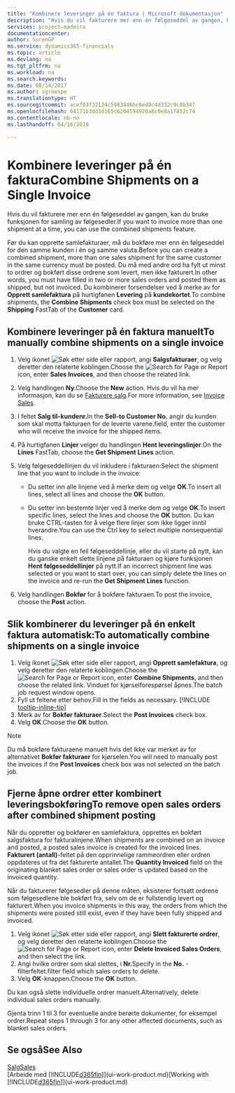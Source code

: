```yaml
---
title: "Kombinere leveringer på én faktura | Microsoft-dokumentasjon"
description: "Hvis du vil fakturere mer enn én følgeseddel av gangen, kan du bruke funksjonen for samling av følgesedler."
services: project-madeira
documentationcenter: 
author: SorenGP
ms.service: dynamics365-financials
ms.topic: article
ms.devlang: na
ms.tgt_pltfrm: na
ms.workload: na
ms.search.keywords: 
ms.date: 08/14/2017
ms.author: sgroespe
ms.translationtype: HT
ms.sourcegitcommit: acef03f32124c5983846bc6ed0c4d332c9c8b347
ms.openlocfilehash: 64171b3dd3d165c6204594920a8c0e8a1f852c74
ms.contentlocale: nb-no
ms.lasthandoff: 04/16/2018

---
```

# <a name="combine-shipments-on-a-single-invoice"></a><span data-ttu-id="b4f11-103">Kombinere leveringer på én faktura</span><span class="sxs-lookup"><span data-stu-id="b4f11-103">Combine Shipments on a Single Invoice</span></span>
<span data-ttu-id="b4f11-104">Hvis du vil fakturere mer enn én følgeseddel av gangen, kan du bruke funksjonen for samling av følgesedler.</span><span class="sxs-lookup"><span data-stu-id="b4f11-104">If you want to invoice more than one shipment at a time, you can use the combined shipments feature.</span></span>  

 <span data-ttu-id="b4f11-105">Før du kan opprette samlefakturaer, må du bokføre mer enn én følgeseddel for den samme kunden i én og samme valuta.</span><span class="sxs-lookup"><span data-stu-id="b4f11-105">Before you can create a combined shipment, more than one sales shipment for the same customer in the same currency must be posted.</span></span> <span data-ttu-id="b4f11-106">Du må med andre ord ha fylt ut minst to ordrer og bokført disse ordrene som levert, men ikke fakturert.</span><span class="sxs-lookup"><span data-stu-id="b4f11-106">In other words, you must have filled in two or more sales orders and posted them as shipped, but not invoiced.</span></span> <span data-ttu-id="b4f11-107">Du kombinerer forsendelser ved å merke av for **Opprett samlefaktura** på hurtigfanen **Levering** på **kundekortet**.</span><span class="sxs-lookup"><span data-stu-id="b4f11-107">To combine shipments, the **Combine Shipments** check box must be selected on the **Shipping** FastTab of the **Customer** card.</span></span>  

## <a name="to-manually-combine-shipments-on-a-single-invoice"></a><span data-ttu-id="b4f11-108">Kombinere leveringer på én faktura manuelt</span><span class="sxs-lookup"><span data-stu-id="b4f11-108">To manually combine shipments on a single invoice</span></span>  
1. <span data-ttu-id="b4f11-109">Velg ikonet ![Søk etter side eller rapport](media/ui-search/search_small.png "Søk etter side eller rapport"), angi **Salgsfakturaer**, og velg deretter den relaterte koblingen.</span><span class="sxs-lookup"><span data-stu-id="b4f11-109">Choose the ![Search for Page or Report](media/ui-search/search_small.png "Search for Page or Report icon") icon, enter **Sales Invoices**, and then choose the related link.</span></span>  
2. <span data-ttu-id="b4f11-110">Velg handlingen **Ny**.</span><span class="sxs-lookup"><span data-stu-id="b4f11-110">Choose the **New** action.</span></span> <span data-ttu-id="b4f11-111">Hvis du vil ha mer informasjon, kan du se [Fakturere salg](sales-how-invoice-sales.md).</span><span class="sxs-lookup"><span data-stu-id="b4f11-111">For more information, see [Invoice Sales](sales-how-invoice-sales.md).</span></span>
3. <span data-ttu-id="b4f11-112">I feltet **Salg til-kundenr.**</span><span class="sxs-lookup"><span data-stu-id="b4f11-112">In the **Sell-to Customer No.**</span></span> <span data-ttu-id="b4f11-113">angir du kunden som skal motta fakturaen for de leverte varene.</span><span class="sxs-lookup"><span data-stu-id="b4f11-113">field, enter the customer who will receive the invoice for the shipped items.</span></span>  
4. <span data-ttu-id="b4f11-114">På hurtigfanen **Linjer** velger du handlingen **Hent leveringslinjer**.</span><span class="sxs-lookup"><span data-stu-id="b4f11-114">On the **Lines** FastTab, choose the **Get Shipment Lines** action.</span></span>  
5. <span data-ttu-id="b4f11-115">Velg følgeseddellinjen du vil inkludere i fakturaen:</span><span class="sxs-lookup"><span data-stu-id="b4f11-115">Select the shipment line that you want to include in the invoice:</span></span>  

   - <span data-ttu-id="b4f11-116">Du setter inn alle linjene ved å merke dem og velge **OK**.</span><span class="sxs-lookup"><span data-stu-id="b4f11-116">To insert all lines, select all lines and choose the **OK** button.</span></span>  
   - <span data-ttu-id="b4f11-117">Du setter inn bestemte linjer ved å merke dem og velge **OK**.</span><span class="sxs-lookup"><span data-stu-id="b4f11-117">To insert specific lines, select the lines and choose the **OK** button.</span></span> <span data-ttu-id="b4f11-118">Du kan bruke CTRL-tasten for å velge flere linjer som ikke ligger inntil hverandre.</span><span class="sxs-lookup"><span data-stu-id="b4f11-118">You can use the Ctrl key to select multiple nonsequential lines.</span></span>  

     <span data-ttu-id="b4f11-119">Hvis du valgte en feil følgeseddellinje, eller du vil starte på nytt, kan du ganske enkelt slette linjene på fakturaen og kjøre funksjonen **Hent følgeseddellinjer** på nytt.</span><span class="sxs-lookup"><span data-stu-id="b4f11-119">If an incorrect shipment line was selected or you want to start over, you can simply delete the lines on the invoice and re-run the **Get Shipment Lines** function.</span></span>  
6. <span data-ttu-id="b4f11-120">Velg handlingen **Bokfør** for å bokføre fakturaen.</span><span class="sxs-lookup"><span data-stu-id="b4f11-120">To post the invoice, choose the **Post** action.</span></span>  

## <a name="to-automatically-combine-shipments-on-a-single-invoice"></a><span data-ttu-id="b4f11-121">Slik kombinerer du leveringer på én enkelt faktura automatisk:</span><span class="sxs-lookup"><span data-stu-id="b4f11-121">To automatically combine shipments on a single invoice</span></span>  
1. <span data-ttu-id="b4f11-122">Velg ikonet ![Søk etter side eller rapport](media/ui-search/search_small.png "Søk etter side eller rapport"), angi **Opprett samlefaktura**, og velg deretter den relaterte koblingen.</span><span class="sxs-lookup"><span data-stu-id="b4f11-122">Choose the ![Search for Page or Report](media/ui-search/search_small.png "Search for Page or Report icon") icon, enter **Combine Shipments**, and then choose the related link.</span></span> <span data-ttu-id="b4f11-123">Vinduet for kjørselforespørsel åpnes.</span><span class="sxs-lookup"><span data-stu-id="b4f11-123">The batch job request window opens.</span></span>  
2. <span data-ttu-id="b4f11-124">Fyll ut feltene etter behov.</span><span class="sxs-lookup"><span data-stu-id="b4f11-124">Fill in the fields as necessary.</span></span> [!INCLUDE [tooltip-inline-tip](includes/tooltip-inline-tip_md.md)]
3. <span data-ttu-id="b4f11-125">Merk av for **Bokfør fakturaer**.</span><span class="sxs-lookup"><span data-stu-id="b4f11-125">Select the **Post Invoices** check box.</span></span>  
4. <span data-ttu-id="b4f11-126">Velg **OK**.</span><span class="sxs-lookup"><span data-stu-id="b4f11-126">Choose the **OK** button.</span></span>  

> [!NOTE]  
>  <span data-ttu-id="b4f11-127">Du må bokføre fakturaene manuelt hvis det ikke var merket av for alternativet **Bokfør fakturaer** for kjørselen.</span><span class="sxs-lookup"><span data-stu-id="b4f11-127">You will need to manually post the invoices if the **Post Invoices** check box was not selected on the batch job.</span></span>  

## <a name="to-remove-open-sales-orders-after-combined-shipment-posting"></a><span data-ttu-id="b4f11-128">Fjerne åpne ordrer etter kombinert leveringsbokføring</span><span class="sxs-lookup"><span data-stu-id="b4f11-128">To remove open sales orders after combined shipment posting</span></span> 
<span data-ttu-id="b4f11-129">Når du oppretter og bokfører en samlefaktura, opprettes en bokført salgsfaktura for fakturalinjene.</span><span class="sxs-lookup"><span data-stu-id="b4f11-129">When shipments are combined on an invoice and posted, a posted sales invoice is created for the invoiced lines.</span></span> <span data-ttu-id="b4f11-130">**Fakturert (antall)**-feltet på den opprinnelige rammeordren eller ordren oppdateres ut fra det fakturerte antallet.</span><span class="sxs-lookup"><span data-stu-id="b4f11-130">The **Quantity Invoiced** field on the originating blanket sales order or sales order is updated based on the invoiced quantity.</span></span>  

<span data-ttu-id="b4f11-131">Når du fakturerer følgesedler på denne måten, eksisterer fortsatt ordrene som følgesedlene ble bokført fra, selv om de er fullstendig levert og fakturert.</span><span class="sxs-lookup"><span data-stu-id="b4f11-131">When you invoice shipments in this way, the orders from which the shipments were posted still exist, even if they have been fully shipped and invoiced.</span></span>   

1. <span data-ttu-id="b4f11-132">Velg ikonet ![Søk etter side eller rapport](media/ui-search/search_small.png "Søk etter side eller rapport"), angi **Slett fakturerte ordrer**, og velg deretter den relaterte koblingen.</span><span class="sxs-lookup"><span data-stu-id="b4f11-132">Choose the ![Search for Page or Report](media/ui-search/search_small.png "Search for Page or Report icon") icon, enter **Delete Invoiced Sales Orders**, and then select the link.</span></span>  
2. <span data-ttu-id="b4f11-133">Angi hvilke ordrer som skal slettes, i **Nr.**</span><span class="sxs-lookup"><span data-stu-id="b4f11-133">Specify in the **No.**</span></span> <span data-ttu-id="b4f11-134">-filterfeltet.</span><span class="sxs-lookup"><span data-stu-id="b4f11-134">filter field which sales orders to delete.</span></span>  
3. <span data-ttu-id="b4f11-135">Velg **OK**-knappen.</span><span class="sxs-lookup"><span data-stu-id="b4f11-135">Choose the **OK** button.</span></span>  

<span data-ttu-id="b4f11-136">Du kan også slette individuelle ordrer manuelt.</span><span class="sxs-lookup"><span data-stu-id="b4f11-136">Alternatively, delete individual sales orders manually.</span></span>  

<span data-ttu-id="b4f11-137">Gjenta trinn 1 til 3 for eventuelle andre berørte dokumenter, for eksempel ordrer.</span><span class="sxs-lookup"><span data-stu-id="b4f11-137">Repeat steps 1 through 3 for any other affected documents, such as blanket sales orders.</span></span>

## <a name="see-also"></a><span data-ttu-id="b4f11-138">Se også</span><span class="sxs-lookup"><span data-stu-id="b4f11-138">See Also</span></span>  
[<span data-ttu-id="b4f11-139">Salg</span><span class="sxs-lookup"><span data-stu-id="b4f11-139">Sales</span></span>](sales-manage-sales.md)  
<span data-ttu-id="b4f11-140">[Arbeide med [!INCLUDE[d365fin](includes/d365fin_md.md)]](ui-work-product.md)</span><span class="sxs-lookup"><span data-stu-id="b4f11-140">[Working with [!INCLUDE[d365fin](includes/d365fin_md.md)]](ui-work-product.md)</span></span>

